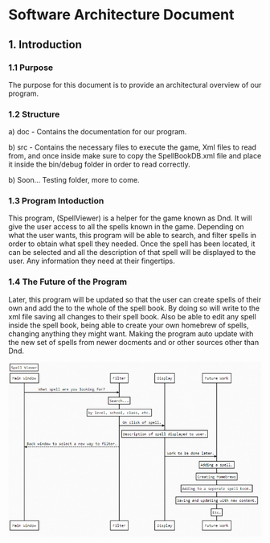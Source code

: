 # Software Architecture Document

## 1. Introduction

### 1.1 Purpose

The purpose for this document is to provide an architectural overview of our program. 

### 1.2 Structure

a) doc - Contains the documentation for our program.

b) src - Contains the necessary files to execute the game, Xml files to read from, and once inside make sure to
	  copy the SpellBookDB.xml file and place it inside the bin/debug folder in order to read correctly.

b) Soon... Testing folder, more to come.

### 1.3 Program Intoduction

This program, (SpellViewer) is a helper for the game known as Dnd. It will give the user access to all the spells
known in the game. Depending on what the user wants, this program will be able to search, and filter spells in order
to obtain what spell they needed. Once the spell has been located, it can be selected and all the description of that
spell will be displayed to the user. Any information they need at their fingertips.

### 1.4 The Future of the Program

Later, this program will be updated so that the user can create spells of their own and add the to the whole of the
spell book. By doing so will write to the xml file saving all changes to their spell book. Also be able to edit any
spell inside the spell book, being able to create your own homebrew of spells, changing anything they might want. 
Making the program auto update with the new set of spells from newer docments and or other sources other than Dnd.

![](DiagramSV.PNG)



